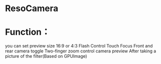 ResoCamera
==========

Function：
==========
   you can set preview size 16:9 or 4:3
   Flash Control
   Touch Focus
   Front and rear camera toggle
   Two-finger zoom control camera preview
   After taking a picture of the filter(Based on GPUImage)